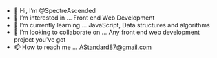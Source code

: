 - 👋 Hi, I’m @SpectreAscended
- 👀 I’m interested in ... Front end Web Development
- 🌱 I’m currently learning ... JavaScript, Data structures and algorithms
- 💞️ I’m looking to collaborate on ... Any front end web development project you've got
- 📫 How to reach me ... AStandard87@gmail.com

<!---
SpectreAscended/SpectreAscended is a ✨ special ✨ repository because its `README.md` (this file) appears on your GitHub profile.
You can click the Preview link to take a look at your changes.
--->
